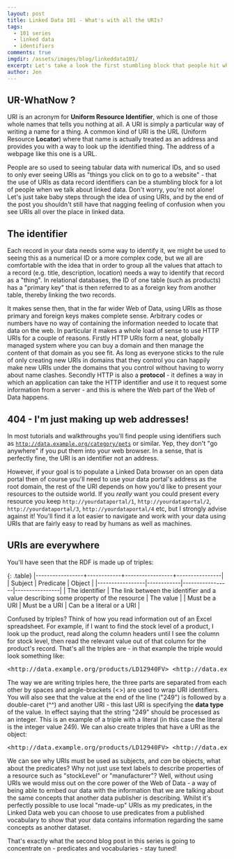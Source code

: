 ```yaml
---
layout: post
title: Linked Data 101 - What's with all the URIs?
tags:
  - 101 series
  - linked data
  - identifiers
comments: true
imgdir:	/assets/images/blog/linkeddata101/
excerpt: Let's take a look the first stumbling block that people hit when they first start looking at linked data - what's with all the URIs?!
author: Jen
---
```


UR-WhatNow ?
------------

URI is an acronym for **Uniform Resource Identifier**, which is one of those whole names that tells you nothing at all. A URI is simply a particular way of writing a name for a thing. A common kind of URI is the URL (Uniform Resource **Locator**) where that name is actually treated as an address and provides you with a way to look up the identified thing. The address of a webpage like this one is a URL.

People are so used to seeing tabular data with numerical IDs, and so used to only ever seeing URIs as "things you click on to go to a website" - that the use of URIs as data record identifiers can be a stumbling block for a lot of people when we talk about linked data. Don't worry, you're not alone! Let's just take baby steps through the idea of using URIs, and by the end of the post you shouldn't still have that nagging feeling of confusion when you see URIs all over the place in linked data.

The identifier
------

Each record in your data needs some way to identify it, we might be used to seeing this as a numerical ID or a more complex code, but we all are comfortable with the idea that in order to group all the values that attach to a record (e.g. title, description, location) needs a way to identify that record as a "thing". 
In relational databases, the ID of one table (such as products) has a "primary key" that is then referred to as a foreign key from another table, thereby linking the two records. 

It makes sense then, that in the far wider Web of Data, using URIs as those primary and foreign keys makes complete sense. Arbitrary codes or numbers have no way of containing the information needed to locate that data on the web. In particular it makes a whole load of sense to use HTTP URIs for a couple of reasons. Firstly HTTP URIs form a neat, globally managed system where you can buy a domain and then manage the content of that domain as you see fit. As long as everyone sticks to the rule of only creating new URIs in domains that they control you can happily make new URIs under the domains that you control without having to worry about name clashes. Secondly HTTP is also a **protocol** - it defines a way in which an application can take the HTTP identifier and use it to request some information from a server - and this is where the Web part of the Web of Data happens.

404 - I'm just making up web addresses!
----

In most tutorials and walkthroughs you'll find people using identifiers such as <code>http://data.example.org/category/pets</code> or similar. Yep, they don't "go anywhere" if you put them into your web browser. In a sense, that is perfectly fine, the URI is an identifier not an address.

However, if your goal is to populate a Linked Data browser on an open data portal then of course you'll need to use your data portal's address as the root domain, the rest of the URI depends on how you'd like to present your resources to the outside world. If you *really* want you could present every resource you keep <code>http://yourdataportal/1</code>, <code>http://yourdataportal/2</code>, <code>http://yourdataportal/3</code>, <code>http://yourdataportal/4</code> etc, but I strongly advise against it! You'll find it a lot easier to navigate and work with your data using URIs that are fairly easy to read by humans as well as machines.

URIs are everywhere
-----

You'll have seen that the RDF is made up of triples:

{: .table}
|-----------------+------------+-----------------+----------------|
|   Subject       |         Predicate            |    Object      |
|-----------------|------------|-----------------|----------------|
| The identifier 	| The link between the identifier and a value describing some property of the resource | The value  	|
| Must be a URI 	| Must be a URI    	| Can be a literal or a URI    	|

Confused by triples? Think of how you read information out of an Excel spreadsheet. For example, if I want to find the stock level of a product, I look up the product, read along the column headers until I see the column for stock level, then read the relevant value out of that column for the product's record. That's all the triples are - in that example the triple would look something like:

<pre>
&lt;http://data.example.org/products/LD12940FV&gt; &lt;http://data.example.org/stockLevel&gt; "249"^^&lt;http://www.w3.org/2001/XMLSchema#integer&gt;
</pre>

The way we are writing triples here, the three parts are separated from each other by spaces and angle-brackets (<>) are used to wrap URI identifiers. You will also see that the value at the end of the line ("249") is followed by a double-caret (^^) and another URI - this last URI is specifying the **data type** of the value. In effect saying that the string "249" should be processed as an integer. This is an example of a triple with a literal (in this case the literal is the integer value 249). We can also create triples that have a URI as the object:

<pre>
&lt;http://data.example.org/products/LD12940FV&gt; &lt;http://data.example.org/manufacturer&gt; &lt;http://contoso.com/#company&gt;
</pre>

We can see why URIs must be used as subjects, and *can* be objects, what about the predicates? Why not just use text labels to describe properties of a resource such as "stockLevel" or "manufacturer"? Well, without using URIs we would miss out on the core power of the Web of Data - a way of being able to embed our data with the information that we are talking about the same concepts that another data publisher is describing. Whilst it's perfectly possible to use local "made-up" URIs as my predicates, in the Linked Data web you can choose to use predicates from a published vocabulary to show that your data contains information regarding the same concepts as another dataset.

That's exactly what the second blog post in this series is going to concentrate on - predicates and vocabularies - stay tuned!